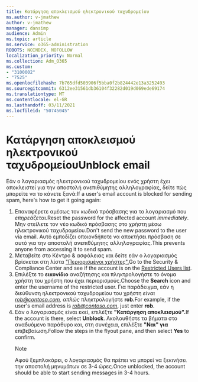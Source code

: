 ```yaml
---
title: Κατάργηση αποκλεισμού ηλεκτρονικού ταχυδρομείου
ms.author: v-jmathew
author: v-jmathew
manager: dansimp
audience: Admin
ms.topic: article
ms.service: o365-administration
ROBOTS: NOINDEX, NOFOLLOW
localization_priority: Normal
ms.collection: Adm_O365
ms.custom:
- "3100002"
- "7525"
ms.openlocfilehash: 7b765dfd503906f5bba0f2b824442e13a3252493
ms.sourcegitcommit: 6312ee31561db36104f32282d019d069ede69174
ms.translationtype: MT
ms.contentlocale: el-GR
ms.lasthandoff: 03/11/2021
ms.locfileid: "50745045"
---
```

# <a name="unblock-email"></a><span data-ttu-id="c6cfc-102">Κατάργηση αποκλεισμού ηλεκτρονικού ταχυδρομείου</span><span class="sxs-lookup"><span data-stu-id="c6cfc-102">Unblock email</span></span>

<span data-ttu-id="c6cfc-103">Εάν ο λογαριασμός ηλεκτρονικού ταχυδρομείου ενός χρήστη έχει αποκλειστεί για την αποστολή ανεπιθύμητης αλληλογραφίας, δείτε πώς μπορείτε να το κάνετε ξανά:</span><span class="sxs-lookup"><span data-stu-id="c6cfc-103">If a user's email account is blocked for sending spam, here's how to get it going again:</span></span>

1. <span data-ttu-id="c6cfc-104">Επαναφέρετε αμέσως τον κωδικό πρόσβασης για το λογαριασμό που *επηρεάζεται.*</span><span class="sxs-lookup"><span data-stu-id="c6cfc-104">Reset the password for the affected account *immediately*.</span></span> <span data-ttu-id="c6cfc-105">Μην στείλετε τον νέο κωδικό πρόσβασης στο χρήστη μέσω ηλεκτρονικού ταχυδρομείου.</span><span class="sxs-lookup"><span data-stu-id="c6cfc-105">Don't send the new password to the user via email.</span></span> <span data-ttu-id="c6cfc-106">Αυτό εμποδίζει οποιονδήποτε να αποκτήσει πρόσβαση σε αυτό για την αποστολή ανεπιθύμητης αλληλογραφίας.</span><span class="sxs-lookup"><span data-stu-id="c6cfc-106">This prevents anyone from accessing it to send spam.</span></span>
2. <span data-ttu-id="c6cfc-107">Μεταβείτε στο Κέντρο & ασφάλειας και δείτε εάν ο λογαριασμός βρίσκεται στη λίστα ["Περιορισμένοι χρήστες".](https://protection.office.com/#/restrictedusers)</span><span class="sxs-lookup"><span data-stu-id="c6cfc-107">Go to the Security & Compliance Center and see if the account is on the [Restricted Users list](https://protection.office.com/#/restrictedusers).</span></span>
3. <span data-ttu-id="c6cfc-108">Επιλέξτε το **εικονίδιο** αναζήτησης και πληκτρολογήστε το όνομα χρήστη του χρήστη που έχει περιορισμούς.</span><span class="sxs-lookup"><span data-stu-id="c6cfc-108">Choose the **Search** icon and enter the username of the restricted user.</span></span> <span data-ttu-id="c6cfc-109">Για παράδειγμα, εάν η διεύθυνση ηλεκτρονικού ταχυδρομείου του χρήστη *είναι rob@contoso.com, απλώς* πληκτρολογήστε **rob.**</span><span class="sxs-lookup"><span data-stu-id="c6cfc-109">For example, if the user's email address is *rob@contoso.com*, just enter **rob**.</span></span>
4. <span data-ttu-id="c6cfc-110">Εάν ο λογαριασμός είναι εκεί, επιλέξτε **"Κατάργηση αποκλεισμού".**</span><span class="sxs-lookup"><span data-stu-id="c6cfc-110">If the account is there, select **Unblock**.</span></span> <span data-ttu-id="c6cfc-111">Ακολουθήστε τα βήματα στο αναδυόμενο παράθυρο και, στη συνέχεια, επιλέξτε **"Ναι" για** επιβεβαίωση.</span><span class="sxs-lookup"><span data-stu-id="c6cfc-111">Follow the steps in the flyout pane, and then select **Yes** to confirm.</span></span>  
    > [!NOTE]
    > <span data-ttu-id="c6cfc-112">Αφού ξεμπλοκάρει, ο λογαριασμός θα πρέπει να μπορεί να ξεκινήσει την αποστολή μηνυμάτων σε 3-4 ώρες.</span><span class="sxs-lookup"><span data-stu-id="c6cfc-112">Once unblocked, the account should be able to start sending messages in 3-4 hours.</span></span>

